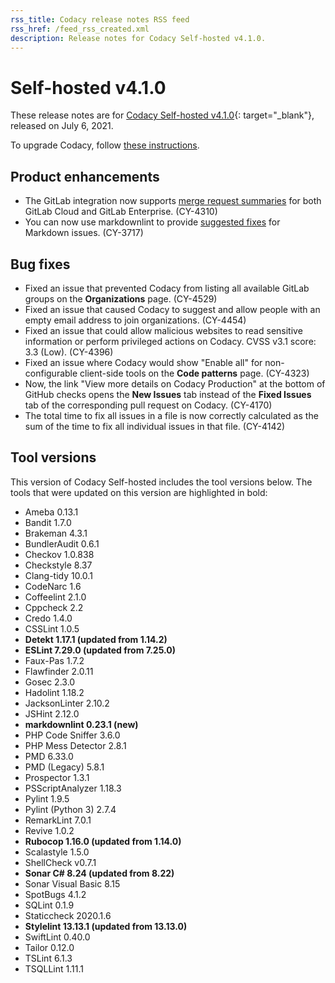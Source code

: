 ```yaml
---
rss_title: Codacy release notes RSS feed
rss_href: /feed_rss_created.xml
description: Release notes for Codacy Self-hosted v4.1.0.
---
```


# Self-hosted v4.1.0

These release notes are for [Codacy Self-hosted v4.1.0](https://github.com/codacy/chart/releases/tag/4.1.0){: target="_blank"}, released on July 6, 2021. <!-- TODO Update release date -->

To upgrade Codacy, follow [these instructions](../../chart/maintenance/upgrade.md).

<!--TODO Check these issues

Jira issues with disabled release notes:

Epics:

Bugs:
-   https://codacy.atlassian.net/browse/CY-4556
-   https://codacy.atlassian.net/browse/CY-4452
-   https://codacy.atlassian.net/browse/CY-4441
-   https://codacy.atlassian.net/browse/CY-4407
-   https://codacy.atlassian.net/browse/CY-4364
-   https://codacy.atlassian.net/browse/CY-4361
-   https://codacy.atlassian.net/browse/CY-4332
-   https://codacy.atlassian.net/browse/CY-4324
-   https://codacy.atlassian.net/browse/CY-4286
-   https://codacy.atlassian.net/browse/CY-4282
-   https://codacy.atlassian.net/browse/CY-4206
-   https://codacy.atlassian.net/browse/CY-4170
-   https://codacy.atlassian.net/browse/CY-4149
-   https://codacy.atlassian.net/browse/CY-4111


Jira issues that have already been released:

-   https://codacy.atlassian.net/browse/CY-4084
-   https://codacy.atlassian.net/browse/CY-4416

-->

## Product enhancements

-   The GitLab integration now supports [merge request summaries](https://docs.codacy.com/v4.1/repositories-configure/integrations/gitlab-integration/#enabling) for both GitLab Cloud and GitLab Enterprise. (CY-4310)
-   You can now use markdownlint to provide [suggested fixes](https://docs.codacy.com/v4.1/repositories-configure/integrations/github-integration/#suggest-fixes) for Markdown issues. (CY-3717)

## Bug fixes

-   Fixed an issue that prevented Codacy from listing all available GitLab groups on the **Organizations** page. (CY-4529)
-   Fixed an issue that caused Codacy to suggest and allow people with an empty email address to join organizations. (CY-4454)
-   Fixed an issue that could allow malicious websites to read sensitive information or perform privileged actions on Codacy. CVSS v3.1 score: 3.3 (Low). (CY-4396)
-   Fixed an issue where Codacy would show "Enable all" for non-configurable client-side tools on the **Code patterns** page. (CY-4323)
-   Now, the link "View more details on Codacy Production" at the bottom of GitHub checks opens the **New Issues** tab instead of the **Fixed Issues** tab of the corresponding pull request on Codacy. (CY-4170)
-   The total time to fix all issues in a file is now correctly calculated as the sum of the time to fix all individual issues in that file. (CY-4142)

## Tool versions

This version of Codacy Self-hosted includes the tool versions below. The tools that were updated on this version are highlighted in bold:

-   Ameba 0.13.1
-   Bandit 1.7.0
-   Brakeman 4.3.1
-   BundlerAudit 0.6.1
-   Checkov 1.0.838
-   Checkstyle 8.37
-   Clang-tidy 10.0.1
-   CodeNarc 1.6
-   Coffeelint 2.1.0
-   Cppcheck 2.2
-   Credo 1.4.0
-   CSSLint 1.0.5
-   **Detekt 1.17.1 (updated from 1.14.2)**
-   **ESLint 7.29.0 (updated from 7.25.0)**
-   Faux-Pas 1.7.2
-   Flawfinder 2.0.11
-   Gosec 2.3.0
-   Hadolint 1.18.2
-   JacksonLinter 2.10.2
-   JSHint 2.12.0
-   **markdownlint 0.23.1 (new)**
-   PHP Code Sniffer 3.6.0
-   PHP Mess Detector 2.8.1
-   PMD 6.33.0
-   PMD (Legacy) 5.8.1
-   Prospector 1.3.1
-   PSScriptAnalyzer 1.18.3
-   Pylint 1.9.5
-   Pylint (Python 3) 2.7.4
-   RemarkLint 7.0.1
-   Revive 1.0.2
-   **Rubocop 1.16.0 (updated from 1.14.0)**
-   Scalastyle 1.5.0
-   ShellCheck v0.7.1
-   **Sonar C# 8.24 (updated from 8.22)**
-   Sonar Visual Basic 8.15
-   SpotBugs 4.1.2
-   SQLint 0.1.9
-   Staticcheck 2020.1.6
-   **Stylelint 13.13.1 (updated from 13.13.0)**
-   SwiftLint 0.40.0
-   Tailor 0.12.0
-   TSLint 6.1.3
-   TSQLLint 1.11.1
